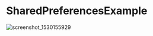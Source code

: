 # SharedPreferencesExample

![screenshot_1530155929](https://user-images.githubusercontent.com/30308568/42011245-39319ba8-7ab0-11e8-84d4-23f298688c4a.png)

